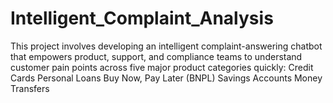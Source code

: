 # Intelligent_Complaint_Analysis
This project involves developing an intelligent complaint-answering chatbot that empowers product, support, and compliance teams to understand customer pain points across five major product categories quickly: Credit Cards Personal Loans Buy Now, Pay Later (BNPL) Savings Accounts Money Transfers
